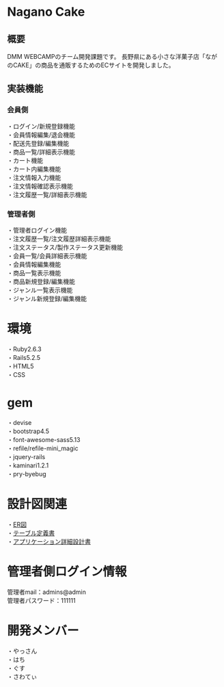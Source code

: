 # Nagano Cake

## 概要
DMM WEBCAMPのチーム開発課題です。
長野県にある小さな洋菓子店「ながのCAKE」の商品を通販するためのECサイトを開発しました。

## 実装機能
### 会員側
・ログイン/新規登録機能  
・会員情報編集/退会機能  
・配送先登録/編集機能  
・商品一覧/詳細表示機能  
・カート機能  
・カート内編集機能  
・注文情報入力機能  
・注文情報確認表示機能  
・注文履歴一覧/詳細表示機能  

### 管理者側
・管理者ログイン機能  
・注文履歴一覧/注文履歴詳細表示機能  
・注文ステータス/製作ステータス更新機能  
・会員一覧/会員詳細表示機能  
・会員情報編集機能  
・商品一覧表示機能  
・商品新規登録/編集機能  
・ジャンル一覧表示機能  
・ジャンル新規登録/編集機能  

# 環境
・Ruby2.6.3  
・Rails5.2.5  
・HTML5  
・CSS  

# gem
・devise  
・bootstrap4.5  
・font-awesome-sass5.13  
・refile/refile-mini_magic  
・jquery-rails  
・kaminari1.2.1  
・pry-byebug  

# 設計図関連
・[ER図](https://drive.google.com/file/d/1NUtu49GIg5Fi6fnEXJTD0wutMAZKXZAO/view?usp=sharing)  
・[テーブル定義書](https://docs.google.com/spreadsheets/d/1iI1Z--4Ryfdnb1d4eWnt2wxaDUfUne4N/edit?usp=sharing&ouid=109516876002470308988&rtpof=true&sd=true)  
・[アプリケーション詳細設計書](https://docs.google.com/spreadsheets/d/1j2bc1VdTOMAyzHtm5G_Hi9GiUXMu2HD3qKwo11ong6Q/edit?usp=sharing)  

# 管理者側ログイン情報
管理者mail：admins@admin  
管理者パスワード：111111  

# 開発メンバー
・やっさん  
・はち  
・ぐす  
・さわてぃ  
